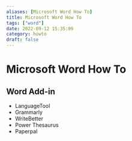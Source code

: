 ```yaml
---
aliases: [Microsoft Word How To]
title: Microsoft Word How To
tags: ["word"]
date: 2022-09-12 15:35:09
category: howto
draft: false
---
```


# Microsoft Word How To

## Word Add-in

- LanguageTool
- Grammarly
- WriteBetter
- Power Thesaurus
- Paperpal
